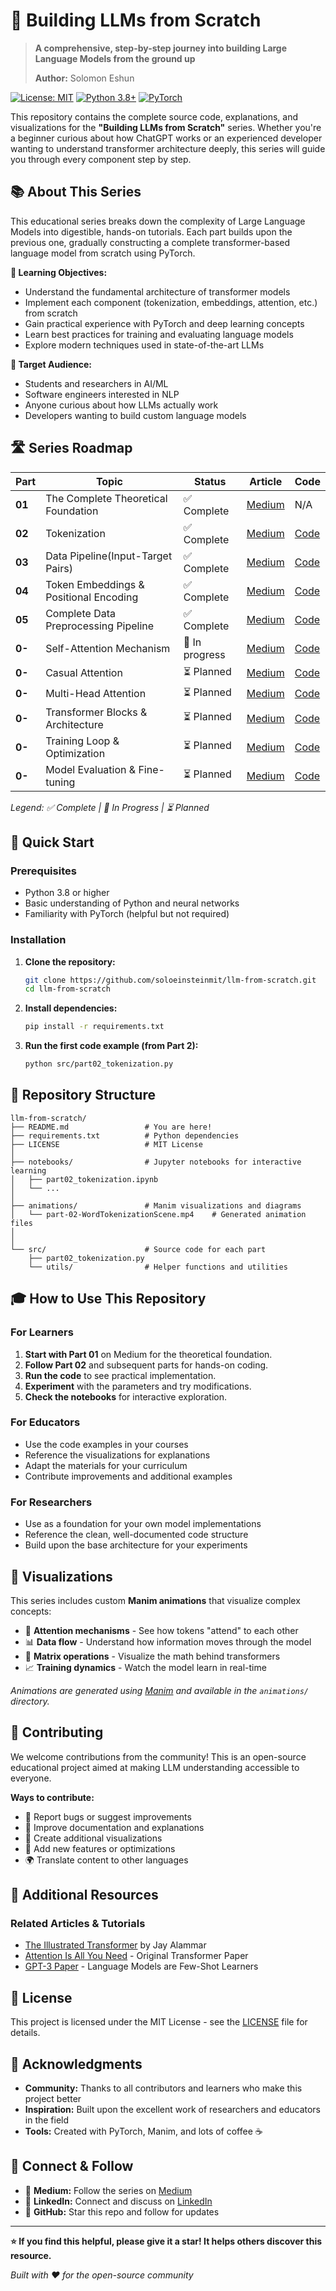 # 🚀 Building LLMs from Scratch

> **A comprehensive, step-by-step journey into building Large Language Models from the ground up**
>
> **Author:** Solomon Eshun

[![License: MIT](https://img.shields.io/badge/License-MIT-yellow.svg)](./LICENSE)
[![Python 3.8+](https://img.shields.io/badge/python-3.8+-blue.svg)](https://www.python.org/downloads/)
[![PyTorch](https://img.shields.io/badge/PyTorch-Latest-red.svg)](https://pytorch.org/)

This repository contains the complete source code, explanations, and visualizations for the **"Building LLMs from Scratch"** series. Whether you're a beginner curious about how ChatGPT works or an experienced developer wanting to understand transformer architecture deeply, this series will guide you through every component step by step.

## 📚 About This Series

This educational series breaks down the complexity of Large Language Models into digestible, hands-on tutorials. Each part builds upon the previous one, gradually constructing a complete transformer-based language model from scratch using PyTorch.

**🎯 Learning Objectives:**

- Understand the fundamental architecture of transformer models
- Implement each component (tokenization, embeddings, attention, etc.) from scratch
- Gain practical experience with PyTorch and deep learning concepts
- Learn best practices for training and evaluating language models
- Explore modern techniques used in state-of-the-art LLMs

**👥 Target Audience:**

- Students and researchers in AI/ML
- Software engineers interested in NLP
- Anyone curious about how LLMs actually work
- Developers wanting to build custom language models

## 🛣️ Series Roadmap

| Part   | Topic                                  | Status         | Article                                                                                                                       | Code                                       |
| ------ | -------------------------------------- | -------------- | ----------------------------------------------------------------------------------------------------------------------------- | ------------------------------------------ |
| **01** | The Complete Theoretical Foundation    | ✅ Complete    | [Medium](https://soloshun.medium.com/building-llms-from-scratch-part-1-the-complete-theoretical-foundation-e66b45b7f379)      | N/A                                        |
| **02** | Tokenization                           | ✅ Complete    | [Medium](https://medium.com/@soloshun/building-llms-from-scratch-part-2-tokenization-e0bf05d24094)                            | [Code](./src/part02_tokenization.py)       |
| **03** | Data Pipeline(Input-Target Pairs)      | ✅ Complete    | [Medium](https://soloshun.medium.com/building-llms-from-scratch-part-3-data-pipeline-4ef6eb7ad154)                            | [Code](./src/part03_dataloader.py)         |
| **04** | Token Embeddings & Positional Encoding | ✅ Complete    | [Medium](https://soloshun.medium.com/building-llms-from-scratch-part-4-embedding-layer-0803f6b8495b)                          | [Code](./src/part04_embeddings.py)         |
| **05** | Complete Data Preprocessing Pipeline   | ✅ Complete    | [Medium](https://soloshun.medium.com/building-llms-from-scratch-part-5-the-complete-data-preprocessing-pipeline-5247a8ee232a) | [Code](./src/part05_data_preprocessing.py) |
| **0-** | Self-Attention Mechanism               | 🔄 In progress | [Medium](.)                                                                                                                   | [Code](./src/)                             |
| **0-** | Casual Attention                       | ⏳ Planned     | [Medium](.)                                                                                                                   | [Code](./src/)                             |
| **0-** | Multi-Head Attention                   | ⏳ Planned     | [Medium](.)                                                                                                                   | [Code](./src/)                             |
| **0-** | Transformer Blocks & Architecture      | ⏳ Planned     | [Medium](.)                                                                                                                   | [Code](./src/)                             |
| **0-** | Training Loop & Optimization           | ⏳ Planned     | [Medium](.)                                                                                                                   | [Code](./src/)                             |
| **0-** | Model Evaluation & Fine-tuning         | ⏳ Planned     | [Medium](.)                                                                                                                   | [Code](./src/)                             |

_Legend: ✅ Complete | 🔄 In Progress | ⏳ Planned_

## 🚀 Quick Start

### Prerequisites

- Python 3.8 or higher
- Basic understanding of Python and neural networks
- Familiarity with PyTorch (helpful but not required)

### Installation

1.  **Clone the repository:**

    ```bash
    git clone https://github.com/soloeinsteinmit/llm-from-scratch.git
    cd llm-from-scratch
    ```

2.  **Install dependencies:**

    ```bash
    pip install -r requirements.txt
    ```

3.  **Run the first code example (from Part 2):**
    ```bash
    python src/part02_tokenization.py
    ```

## 📁 Repository Structure

```
llm-from-scratch/
├── README.md                 # You are here!
├── requirements.txt          # Python dependencies
├── LICENSE                   # MIT License
│
├── notebooks/                # Jupyter notebooks for interactive learning
│   ├── part02_tokenization.ipynb
│   └── ...
│
├── animations/               # Manim visualizations and diagrams
│   └── part-02-WordTokenizationScene.mp4    # Generated animation files
│
│
└── src/                      # Source code for each part
    ├── part02_tokenization.py
    └── utils/                # Helper functions and utilities
```

## 🎓 How to Use This Repository

### For Learners

1.  **Start with Part 01** on Medium for the theoretical foundation.
2.  **Follow Part 02** and subsequent parts for hands-on coding.
3.  **Run the code** to see practical implementation.
4.  **Experiment** with the parameters and try modifications.
5.  **Check the notebooks** for interactive exploration.

### For Educators

- Use the code examples in your courses
- Reference the visualizations for explanations
- Adapt the materials for your curriculum
- Contribute improvements and additional examples

### For Researchers

- Use as a foundation for your own model implementations
- Reference the clean, well-documented code structure
- Build upon the base architecture for your experiments

## 🎨 Visualizations

This series includes custom **Manim animations** that visualize complex concepts:

- 🔄 **Attention mechanisms** - See how tokens "attend" to each other
- 📊 **Data flow** - Understand how information moves through the model
- 🧮 **Matrix operations** - Visualize the math behind transformers
- 📈 **Training dynamics** - Watch the model learn in real-time

_Animations are generated using [Manim](https://www.manim.community/) and available in the `animations/` directory._

## 🤝 Contributing

We welcome contributions from the community! This is an open-source educational project aimed at making LLM understanding accessible to everyone.

**Ways to contribute:**

- 🐛 Report bugs or suggest improvements
- 📝 Improve documentation and explanations
- 🎨 Create additional visualizations
- 🔧 Add new features or optimizations
- 🌍 Translate content to other languages

<!-- Please read our [Contributing Guidelines](./CONTRIBUTING.md) and [Code of Conduct](./CODE_OF_CONDUCT.md) before submitting contributions. -->

## 📖 Additional Resources

### Related Articles & Tutorials

- [The Illustrated Transformer](http://jalammar.github.io/illustrated-transformer/) by Jay Alammar
- [Attention Is All You Need](https://arxiv.org/abs/1706.03762) - Original Transformer Paper
- [GPT-3 Paper](https://arxiv.org/abs/2005.14165) - Language Models are Few-Shot Learners

<!-- ### Recommended Resources

- **Books:** "Deep Learning" by Goodfellow, Bengio, and Courville
- **Courses:** CS224N (Stanford NLP), Fast.ai Deep Learning
- **Papers:** Start with the transformer paper, then explore GPT, BERT, and modern architectures -->

## 📜 License

This project is licensed under the MIT License - see the [LICENSE](./LICENSE) file for details.

## 🙏 Acknowledgments

- **Community:** Thanks to all contributors and learners who make this project better
- **Inspiration:** Built upon the excellent work of researchers and educators in the field
- **Tools:** Created with PyTorch, Manim, and lots of coffee ☕

## 📱 Connect & Follow

- 📝 **Medium:** Follow the series on [Medium](https://soloshun.medium.com/)
- 💼 **LinkedIn:** Connect and discuss on [LinkedIn](https://www.linkedin.com/in/solomon-eshun-788568317/)
- 🐙 **GitHub:** Star this repo and follow for updates

---

**⭐ If you find this helpful, please give it a star! It helps others discover this resource.**

_Built with ❤️ for the open-source community_
